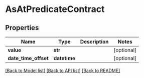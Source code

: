 # AsAtPredicateContract

## Properties
Name | Type | Description | Notes
------------ | ------------- | ------------- | -------------
**value** | **str** |  | [optional] 
**date_time_offset** | **datetime** |  | [optional] 

[[Back to Model list]](../README.md#documentation-for-models) [[Back to API list]](../README.md#documentation-for-api-endpoints) [[Back to README]](../README.md)


